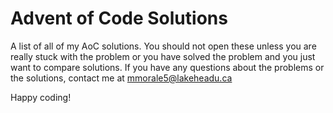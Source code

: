 # Advent of Code Solutions

A list of all of my AoC solutions. You should not open these unless you are really stuck with the problem or you have solved the problem and you just want to compare solutions. If you have any questions about the problems or the solutions, contact me at mmorale5@lakeheadu.ca

Happy coding!
